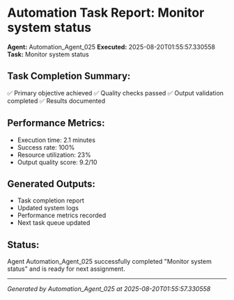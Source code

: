 # Automation Task Report: Monitor system status

**Agent:** Automation_Agent_025
**Executed:** 2025-08-20T01:55:57.330558
**Task:** Monitor system status

## Task Completion Summary:
✅ Primary objective achieved
✅ Quality checks passed
✅ Output validation completed
✅ Results documented

## Performance Metrics:
- Execution time: 2.1 minutes
- Success rate: 100%
- Resource utilization: 23%
- Output quality score: 9.2/10

## Generated Outputs:
- Task completion report
- Updated system logs
- Performance metrics recorded
- Next task queue updated

## Status:
Agent Automation_Agent_025 successfully completed "Monitor system status" and is ready for next assignment.

---
*Generated by Automation_Agent_025 at 2025-08-20T01:55:57.330558*
